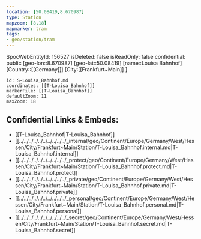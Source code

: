 ```yaml
---
location: [50.08419,8.670987]
type: Station 
mapzoom: [8,18] 
mapmarker: tram 
tags:
- geo/station/tram
---
```

SpocWebEntityId: 156527
isDeleted: false
isReadOnly: false
confidential: public
[geo-lon::8.670987]
[geo-lat::50.08419]
[name::Louisa Bahnhof]
[Country::[[Germany]]]
[City:[[Frankfurt~Main]] ]


```leaflet
id: S-Louisa_Bahnhof.md
coordinates: [[T-Louisa_Bahnhof]]
markerFile: [[T-Louisa_Bahnhof]]
defaultZoom: 11 
maxZoom: 18
```


## Confidential Links & Embeds: 
- [[T-Louisa_Bahnhof|T-Louisa_Bahnhof]] 
- [[../../../../../../../../../../_internal/geo/Continent/Europe/Germany/West/Hessen/City/Frankfurt~Main/Station/T-Louisa_Bahnhof.internal.md|T-Louisa_Bahnhof.internal]] 
- [[../../../../../../../../../../_protect/geo/Continent/Europe/Germany/West/Hessen/City/Frankfurt~Main/Station/T-Louisa_Bahnhof.protect.md|T-Louisa_Bahnhof.protect]] 
- [[../../../../../../../../../../_private/geo/Continent/Europe/Germany/West/Hessen/City/Frankfurt~Main/Station/T-Louisa_Bahnhof.private.md|T-Louisa_Bahnhof.private]] 
- [[../../../../../../../../../../_personal/geo/Continent/Europe/Germany/West/Hessen/City/Frankfurt~Main/Station/T-Louisa_Bahnhof.personal.md|T-Louisa_Bahnhof.personal]] 
- [[../../../../../../../../../../_secret/geo/Continent/Europe/Germany/West/Hessen/City/Frankfurt~Main/Station/T-Louisa_Bahnhof.secret.md|T-Louisa_Bahnhof.secret]] 
